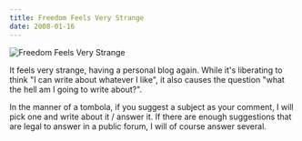 ```yaml
---
title: Freedom Feels Very Strange
date: 2008-01-16
---
```


![Freedom Feels Very Strange](https://source.unsplash.com/7QCBakMyDCE/1600x900)

It feels very strange, having a personal blog again. While it's liberating to think "I can write about whatever I like", it also causes the question "what the hell am I going to write about?".

In the manner of a tombola, if you suggest a subject as your comment, I will pick one and write about it / answer it. If there are enough suggestions that are legal to answer in a public forum, I will of course answer several.